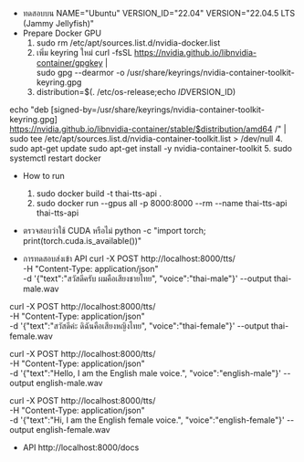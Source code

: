 - ทดสอบบน
NAME="Ubuntu"
VERSION_ID="22.04"
VERSION="22.04.5 LTS (Jammy Jellyfish)"
- Prepare Docker GPU
  1. sudo rm /etc/apt/sources.list.d/nvidia-docker.list
  2. เพิ่ม keyring ใหม่
curl -fsSL https://nvidia.github.io/libnvidia-container/gpgkey | \
  sudo gpg --dearmor -o /usr/share/keyrings/nvidia-container-toolkit-keyring.gpg
  3. distribution=$(. /etc/os-release;echo $ID$VERSION_ID)

echo "deb [signed-by=/usr/share/keyrings/nvidia-container-toolkit-keyring.gpg] \
https://nvidia.github.io/libnvidia-container/stable/$distribution/amd64 /" | \
  sudo tee /etc/apt/sources.list.d/nvidia-container-toolkit.list > /dev/null
  4. sudo apt-get update
sudo apt-get install -y nvidia-container-toolkit
  5. sudo systemctl restart docker

- How to run
  1. sudo docker build -t thai-tts-api .
  2. sudo docker run --gpus all -p 8000:8000 --rm --name thai-tts-api thai-tts-api
- ตรวจสอบว่าใช้ CUDA หรือไม่
  python -c "import torch; print(torch.cuda.is_available())"

- การทดสอบส่งเข้า API
curl -X POST http://localhost:8000/tts/ \
  -H "Content-Type: application/json" \
  -d '{"text":"สวัสดีครับ ผมคือเสียงชายไทย", "voice":"thai-male"}' --output thai-male.wav

curl -X POST http://localhost:8000/tts/ \
  -H "Content-Type: application/json" \
  -d '{"text":"สวัสดีค่ะ ดิฉันคือเสียงหญิงไทย", "voice":"thai-female"}' --output thai-female.wav

curl -X POST http://localhost:8000/tts/ \
  -H "Content-Type: application/json" \
  -d '{"text":"Hello, I am the English male voice.", "voice":"english-male"}' --output english-male.wav

curl -X POST http://localhost:8000/tts/ \
  -H "Content-Type: application/json" \
  -d '{"text":"Hi, I am the English female voice.", "voice":"english-female"}' --output english-female.wav

- API
  http://localhost:8000/docs





